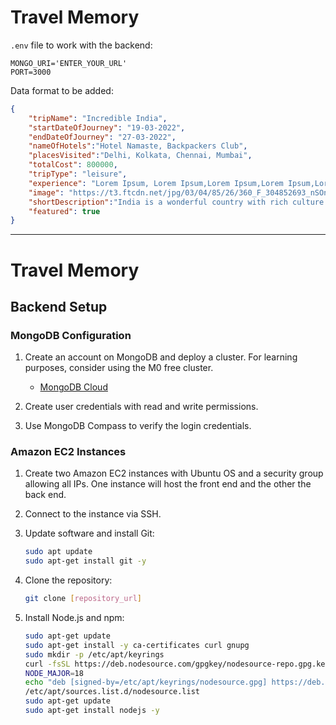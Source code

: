# Travel Memory

`.env` file to work with the backend:

```
MONGO_URI='ENTER_YOUR_URL'
PORT=3000
```

Data format to be added: 

```json
{
    "tripName": "Incredible India",
    "startDateOfJourney": "19-03-2022",
    "endDateOfJourney": "27-03-2022",
    "nameOfHotels":"Hotel Namaste, Backpackers Club",
    "placesVisited":"Delhi, Kolkata, Chennai, Mumbai",
    "totalCost": 800000,
    "tripType": "leisure",
    "experience": "Lorem Ipsum, Lorem Ipsum,Lorem Ipsum,Lorem Ipsum,Lorem Ipsum,Lorem Ipsum,Lorem Ipsum,Lorem Ipsum,Lorem Ipsum,Lorem Ipsum,Lorem Ipsum,Lorem Ipsum,Lorem Ipsum,Lorem Ipsum,Lorem Ipsum,Lorem Ipsum,Lorem Ipsum,Lorem Ipsum,Lorem Ipsum,Lorem Ipsum,Lorem Ipsum,Lorem Ipsum,Lorem Ipsum,Lorem Ipsum,Lorem Ipsum,Lorem Ipsum,Lorem Ipsum, ",
    "image": "https://t3.ftcdn.net/jpg/03/04/85/26/360_F_304852693_nSOn9KvUgafgvZ6wM0CNaULYUa7xXBkA.jpg",
    "shortDescription":"India is a wonderful country with rich culture and good people.",
    "featured": true
}
```
---------------------------------------------------------------------------------------------------------------------------------

# Travel Memory

## Backend Setup

### MongoDB Configuration

1. Create an account on MongoDB and deploy a cluster. For learning purposes, consider using the M0 free cluster.
   - [MongoDB Cloud](https://account.mongodb.com/account/login?n=%2Fv2%2F6519492b8cbd8711f6f61f10&nextHash=%23clusters)

2. Create user credentials with read and write permissions.

3. Use MongoDB Compass to verify the login credentials.

### Amazon EC2 Instances

1. Create two Amazon EC2 instances with Ubuntu OS and a security group allowing all IPs. One instance will host the front end and the other the back end.

2. Connect to the instance via SSH.

3. Update software and install Git:
   ```bash
   sudo apt update
   sudo apt-get install git -y

4. Clone the repository:
   ```bash
   git clone [repository_url]

5. Install Node.js and npm:
   ```bash
   sudo apt-get update
   sudo apt-get install -y ca-certificates curl gnupg
   sudo mkdir -p /etc/apt/keyrings
   curl -fsSL https://deb.nodesource.com/gpgkey/nodesource-repo.gpg.key | sudo gpg --dearmor -o /etc/apt/keyrings/nodesource.gpg
   NODE_MAJOR=18
   echo "deb [signed-by=/etc/apt/keyrings/nodesource.gpg] https://deb.nodesource.com/node_$NODE_MAJOR.x nodistro main" | sudo tee 
   /etc/apt/sources.list.d/nodesource.list
   sudo apt-get update
   sudo apt-get install nodejs -y
